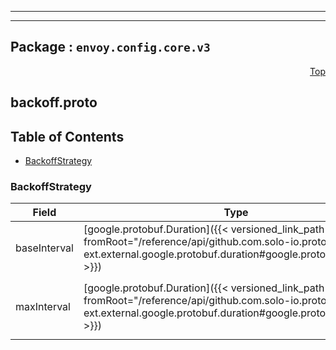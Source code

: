 
---

---

## Package : `envoy.config.core.v3`



<a name="top"></a>

<a name="API Reference for backoff.proto"></a>
<p align="right"><a href="#top">Top</a></p>

## backoff.proto


## Table of Contents
  - [BackoffStrategy](#envoy.config.core.v3.BackoffStrategy)







<a name="envoy.config.core.v3.BackoffStrategy"></a>

### BackoffStrategy



| Field | Type | Label | Description |
| ----- | ---- | ----- | ----------- |
| baseInterval | [google.protobuf.Duration]({{< versioned_link_path fromRoot="/reference/api/github.com.solo-io.protoc-gen-ext.external.google.protobuf.duration#google.protobuf.Duration" >}}) |  | The base interval to be used for the next back off computation. It should be greater than zero and less than or equal to :ref:`max_interval <envoy_api_field_config.core.v3.BackoffStrategy.max_interval>`. |
  | maxInterval | [google.protobuf.Duration]({{< versioned_link_path fromRoot="/reference/api/github.com.solo-io.protoc-gen-ext.external.google.protobuf.duration#google.protobuf.Duration" >}}) |  | Specifies the maximum interval between retries. This parameter is optional, but must be greater than or equal to the :ref:`base_interval <envoy_api_field_config.core.v3.BackoffStrategy.base_interval>` if set. The default is 10 times the :ref:`base_interval <envoy_api_field_config.core.v3.BackoffStrategy.base_interval>`. |
  




 <!-- end messages -->

 <!-- end enums -->

 <!-- end HasExtensions -->

 <!-- end services -->

